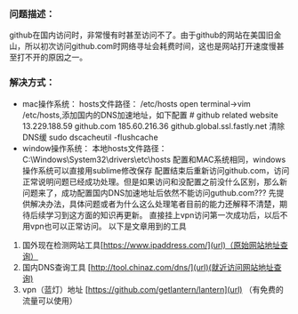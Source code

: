 ### 问题描述：
  github在国内访问时，非常慢有时甚至访问不了。由于github的网站在美国旧金山，所以初次访问github.com时网络寻址会耗费时间，这也是网站打开速度慢甚至打不开的原因之一。
### 解决方式：
-   mac操作系统：
            hosts文件路径： /etc/hosts
             open terminal->vim /etc/hosts,添加国内的DNS加速地址，如下配置
              # github related website
              13.229.188.59 github.com
              185.60.216.36 github.global.ssl.fastly.net
           清除DNS缓  sudo dscacheutil -flushcache
-  window操作系统：
        本地hosts文件路径：C:\Windows\System32\drivers\etc\hosts
        配置和MAC系统相同，windows操作系统可以直接用sublime修改保存
        配置结束后重新访问github.com，访问正常说明问题已经成功处理。但是如果访问和没配置之前没什么区别，那么新问题来了，成功配置国内DNS加速地址后依然不能访问guthub.com???
      先提供解决办法，具体问题或者为什么这么处理笔者目前的能力还解释不清楚，期待后续学习到这方面的知识再更新。
直接挂上vpn访问第一次成功后，以后不用vpn也可以正常访问。
以下是文章用到的工具
1. 国外现在检测网站工具[https://www.ipaddress.com/](url)（原始网站地址查询）
2. 国内DNS查询工具 [http://tool.chinaz.com/dns/](url)(就近访问网站地址查询)
3. vpn（蓝灯）地址 [https://github.com/getlantern/lantern](url) （有免费的流量可以使用）
